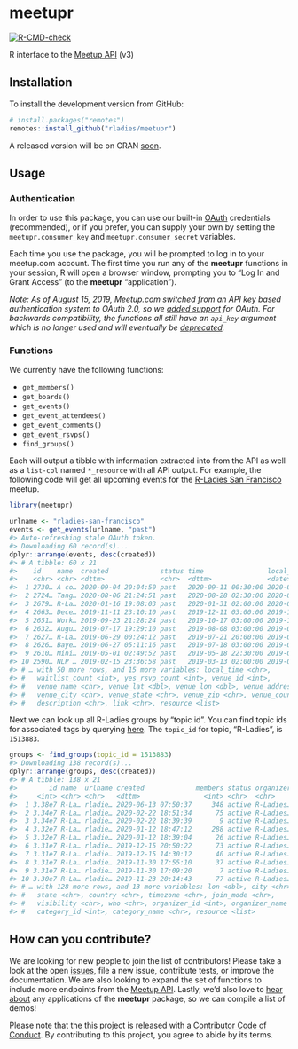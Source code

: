 
<!-- README.md is generated from README.Rmd. Please edit the Rmd file -->

# meetupr

<!-- badges: start -->

[![R-CMD-check](https://github.com/rladies/meetupr/workflows/R-CMD-check/badge.svg)](https://github.com/rladies/meetupr/actions)
<!-- badges: end -->

R interface to the [Meetup API](https://www.meetup.com/meetup_api/) (v3)

## Installation

To install the development version from GitHub:

``` r
# install.packages("remotes")
remotes::install_github("rladies/meetupr")
```

A released version will be on CRAN
[soon](https://github.com/rladies/meetupr/issues/24).

## Usage

### Authentication

In order to use this package, you can use our built-in
[OAuth](https://www.meetup.com/meetup_api/auth/) credentials
(recommended), or if you prefer, you can supply your own by setting the
`meetupr.consumer_key` and `meetupr.consumer_secret` variables.

Each time you use the package, you will be prompted to log in to your
meetup.com account. The first time you run any of the **meetupr**
functions in your session, R will open a browser window, prompting you
to “Log In and Grant Access” (to the **meetupr** “application”).

*Note: As of August 15, 2019, Meetup.com switched from an API key based
authentication system to OAuth 2.0, so we [added
support](https://github.com/rladies/meetupr/issues/51) for OAuth. For
backwards compatibility, the functions all still have an `api_key`
argument which is no longer used and will eventually be
[deprecated](https://github.com/rladies/meetupr/issues/59).*

### Functions

We currently have the following functions:

  - `get_members()`
  - `get_boards()`
  - `get_events()`  
  - `get_event_attendees()`  
  - `get_event_comments()`
  - `get_event_rsvps()`
  - `find_groups()`

Each will output a tibble with information extracted into from the API
as well as a `list-col` named `*_resource` with all API output. For
example, the following code will get all upcoming events for the
[R-Ladies San Francisco](https://meetup.com/rladies-san-francisco)
meetup.

``` r
library(meetupr)

urlname <- "rladies-san-francisco"
events <- get_events(urlname, "past")
#> Auto-refreshing stale OAuth token.
#> Downloading 60 record(s)...
dplyr::arrange(events, desc(created))
#> # A tibble: 60 x 21
#>    id    name  created             status time                local_date
#>    <chr> <chr> <dttm>              <chr>  <dttm>              <date>    
#>  1 2730… A co… 2020-09-04 20:04:50 past   2020-09-11 00:30:00 2020-09-10
#>  2 2724… Tang… 2020-08-06 21:24:51 past   2020-08-28 02:30:00 2020-08-27
#>  3 2679… R-La… 2020-01-16 19:08:03 past   2020-01-31 02:00:00 2020-01-30
#>  4 2663… Dece… 2019-11-11 23:10:10 past   2019-12-11 03:00:00 2019-12-10
#>  5 2651… Work… 2019-09-23 21:28:24 past   2019-10-17 03:00:00 2019-10-16
#>  6 2632… Augu… 2019-07-17 19:29:10 past   2019-08-08 03:00:00 2019-08-07
#>  7 2627… R-La… 2019-06-29 00:24:12 past   2019-07-21 20:00:00 2019-07-21
#>  8 2626… Baye… 2019-06-27 05:11:16 past   2019-07-18 03:00:00 2019-07-17
#>  9 2610… Mini… 2019-05-01 02:49:52 past   2019-05-18 22:30:00 2019-05-18
#> 10 2590… NLP … 2019-02-15 23:36:58 past   2019-03-13 02:00:00 2019-03-12
#> # … with 50 more rows, and 15 more variables: local_time <chr>,
#> #   waitlist_count <int>, yes_rsvp_count <int>, venue_id <int>,
#> #   venue_name <chr>, venue_lat <dbl>, venue_lon <dbl>, venue_address_1 <chr>,
#> #   venue_city <chr>, venue_state <chr>, venue_zip <chr>, venue_country <chr>,
#> #   description <chr>, link <chr>, resource <list>
```

Next we can look up all R-Ladies groups by “topic id”. You can find
topic ids for associated tags by querying
[here](https://secure.meetup.com/meetup_api/console/?path=/find/topics).
The `topic_id` for topic, “R-Ladies”, is `1513883`.

``` r
groups <- find_groups(topic_id = 1513883)
#> Downloading 138 record(s)...
dplyr::arrange(groups, desc(created))
#> # A tibble: 138 x 21
#>        id name  urlname created             members status organizer   lat
#>     <int> <chr> <chr>   <dttm>                <int> <chr>  <chr>     <dbl>
#>  1 3.38e7 R-La… rladie… 2020-06-13 07:50:37     348 active R-Ladies… -1.29
#>  2 3.34e7 R-La… rladie… 2020-02-22 18:51:34      75 active R-Ladies… 52.4 
#>  3 3.34e7 R-La… rladie… 2020-02-22 18:39:39       9 active R-Ladies… 43.3 
#>  4 3.32e7 R-La… rladie… 2020-01-12 18:47:12     288 active R-Ladies… 25.7 
#>  5 3.32e7 R-La… rladie… 2020-01-12 18:39:04      26 active R-Ladies… 51.8 
#>  6 3.31e7 R-La… rladie… 2019-12-15 20:50:22      73 active R-Ladies… 38.9 
#>  7 3.31e7 R-La… rladie… 2019-12-15 14:30:12      40 active R-Ladies…  6.93
#>  8 3.31e7 R-La… rladie… 2019-11-30 17:55:10      37 active R-Ladies… 30.0 
#>  9 3.31e7 R-La… rladie… 2019-11-30 17:09:20       7 active R-Ladies… 43.0 
#> 10 3.30e7 R-La… rladie… 2019-11-23 20:14:43      77 active R-Ladies… 19.0 
#> # … with 128 more rows, and 13 more variables: lon <dbl>, city <chr>,
#> #   state <chr>, country <chr>, timezone <chr>, join_mode <chr>,
#> #   visibility <chr>, who <chr>, organizer_id <int>, organizer_name <chr>,
#> #   category_id <int>, category_name <chr>, resource <list>
```

## How can you contribute?

We are looking for new people to join the list of contributors\! Please
take a look at the open
[issues](https://github.com/rladies/meetupr/issues), file a new issue,
contribute tests, or improve the documentation. We are also looking to
expand the set of functions to include more endpoints from the [Meetup
API](https://www.meetup.com/meetup_api/). Lastly, we’d also love to
[hear about](https://github.com/rladies/meetupr/issues/74) any
applications of the **meetupr** package, so we can compile a list of
demos\!

Please note that the this project is released with a [Contributor Code
of Conduct](CODE_OF_CONDUCT.md). By contributing to this project, you
agree to abide by its terms.
